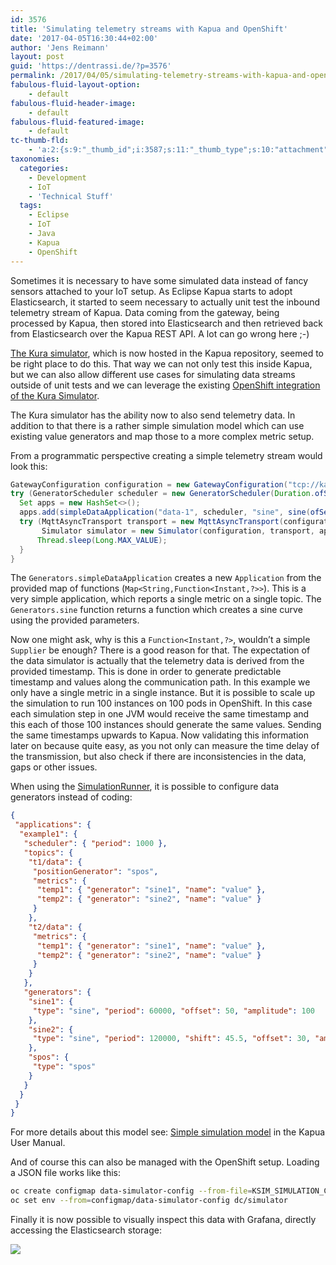 ```yaml
---
id: 3576
title: 'Simulating telemetry streams with Kapua and OpenShift'
date: '2017-04-05T16:30:44+02:00'
author: 'Jens Reimann'
layout: post
guid: 'https://dentrassi.de/?p=3576'
permalink: /2017/04/05/simulating-telemetry-streams-with-kapua-and-openshift/
fabulous-fluid-layout-option:
    - default
fabulous-fluid-header-image:
    - default
fabulous-fluid-featured-image:
    - default
tc-thumb-fld:
    - 'a:2:{s:9:"_thumb_id";i:3587;s:11:"_thumb_type";s:10:"attachment";}'
taxonomies:
  categories:
    - Development
    - IoT
    - 'Technical Stuff'
  tags:
    - Eclipse
    - IoT
    - Java
    - Kapua
    - OpenShift
---
```


Sometimes it is necessary to have some simulated data instead of fancy sensors attached to your IoT setup. As Eclipse Kapua starts to adopt Elasticsearch, it started to seem necessary to actually unit test the inbound telemetry stream of Kapua. Data coming from the gateway, being processed by Kapua, then stored into Elasticsearch and then retrieved back from Elasticsearch over the Kapua REST API. A lot can go wrong here ;-)

<!-- more -->

[The Kura simulator](https://github.com/eclipse/kapua/tree/develop/simulator-kura), which is now hosted in the Kapua repository, seemed to be right place to do this. That way we can not only test this inside Kapua, but we can also allow different use cases for simulating data streams outside of unit tests and we can leverage the existing [OpenShift integration of the Kura Simulator](https://github.com/eclipse/kapua/tree/develop/simulator-kura/openshift).

The Kura simulator has the ability now to also send telemetry data. In addition to that there is a rather simple simulation model which can use existing value generators and map those to a more complex metric setup.

From a programmatic perspective creating a simple telemetry stream would look this:

```java
GatewayConfiguration configuration = new GatewayConfiguration("tcp://kapua-broker:kapua-password@localhost:1883", "kapua-sys", "sim-1");
try (GeneratorScheduler scheduler = new GeneratorScheduler(Duration.ofSeconds(1))) {
  Set apps = new HashSet<>();
  apps.add(simpleDataApplication("data-1", scheduler, "sine", sine(ofSeconds(120), 100, 0, null)));
  try (MqttAsyncTransport transport = new MqttAsyncTransport(configuration);
       Simulator simulator = new Simulator(configuration, transport, apps);) {
      Thread.sleep(Long.MAX_VALUE);
  }
}
```

The `Generators.simpleDataApplication` creates a new `Application` from the provided map of functions (`Map<String,Function<Instant,?>>`). This is a very simple application, which reports a single metric on a single topic. The `Generators.sine` function returns a function which creates a sine curve using the provided parameters.

Now one might ask, why is this a `Function<Instant,?>`, wouldn’t a simple `Supplier` be enough? There is a good reason for that. The expectation of the data simulator is actually that the telemetry data is derived from the provided timestamp. This is done in order to generate predictable timestamp and values along the communication path. In this example we only have a single metric in a single instance. But it is possible to scale up the simulation to run 100 instances on 100 pods in OpenShift. In this case each simulation step in one JVM would receive the same timestamp and this each of those 100 instances should generate the same values. Sending the same timestamps upwards to Kapua. Now validating this information later on because quite easy, as you not only can measure the time delay of the transmission, but also check if there are inconsistencies in the data, gaps or other issues.

When using the [SimulationRunner](http://download.eclipse.org/kapua/docs/develop/user-manual/en/simulator.html), it is possible to configure data generators instead of coding:

```json
{
 "applications": {
  "example1": {
   "scheduler": { "period": 1000 },
   "topics": {
    "t1/data": {
     "positionGenerator": "spos",
     "metrics": {
      "temp1": { "generator": "sine1", "name": "value" },
      "temp2": { "generator": "sine2", "name": "value" }
     }
    },
    "t2/data": {
     "metrics": {
      "temp1": { "generator": "sine1", "name": "value" },
      "temp2": { "generator": "sine2", "name": "value" }
     }
    }
   },
   "generators": {
    "sine1": {
     "type": "sine", "period": 60000, "offset": 50, "amplitude": 100
    },
    "sine2": {
     "type": "sine", "period": 120000, "shift": 45.5, "offset": 30, "amplitude": 100
    },
    "spos": {
     "type": "spos"
    }
   }
  }
 }
}
```

For more details about this model see: [Simple simulation model](http://download.eclipse.org/kapua/docs/develop/user-manual/en/simulator.html#simple-simulation-model) in the Kapua User Manual.

And of course this can also be managed with the OpenShift setup. Loading a JSON file works like this:

```bash
oc create configmap data-simulator-config --from-file=KSIM_SIMULATION_CONFIGURATION=../src/test/resources/example1.json
oc set env --from=configmap/data-simulator-config dc/simulator
```

Finally it is now possible to visually inspect this data with Grafana, directly accessing the Elasticsearch storage:

[![](https://dentrassi.de/wp-content/uploads/grafana1.png)](https://dentrassi.de/wp-content/uploads/grafana1.png)
